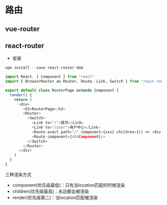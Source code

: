 # 路由

## vue-router

## react-router

- 安装

```js
npm install --save react-router-dom
```

```js
import React, { Component } from "react"
import { BrowserRouter as Router, Route, Link, Switch } from "react-router-dom"

export default class RouterPage extends Component {
  render() {
    return (
      <div>
        <h3>RouterPage</h3>
        <Router>
          <Switch>
            <Link to="/">首页</Link>
            <Link to="/user">用户中心</Link>
            <Route exact path="/" component={xxx} children={() => <div />}  render={() => <div>render</div>}/>
            <Route component={404Component}/> 
          </Switch>
        </Router>
      </div>
    )
  }
}
```

三种渲染方式

- component(优先级最低)：只有当location匹配的时候渲染
- children(优先级最高)：永远都会被渲染
- render(优先级第二)：当location匹配被渲染
